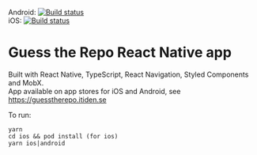 Android: [![Build status](https://build.appcenter.ms/v0.1/apps/ef134e9a-f4df-4966-9758-4acb733abca8/branches/master/badge)](https://appcenter.ms)  
iOS: [![Build status](https://build.appcenter.ms/v0.1/apps/f3b307dc-b665-46a6-9975-24878576e994/branches/master/badge)](https://appcenter.ms)

# Guess the Repo React Native app

Built with React Native, TypeScript, React Navigation, Styled Components and MobX.  
App available on app stores for iOS and Android, see https://guesstherepo.itiden.se

To run:

```
yarn
cd ios && pod install (for ios)
yarn ios|android
```

